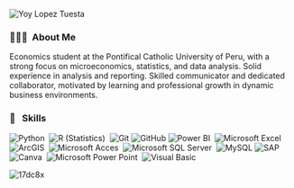 ![Yoy Lopez Tuesta](https://github.com/durgeshsamariya/awesome-github-profile-readme-templates/assets/172577623/7ffc34c1-284f-4e5b-9854-7d2e89abc876)


### 👨🏻‍💻 &nbsp;About Me

Economics student at the Pontifical Catholic University of Peru, with a strong focus on microeconomics, statistics, and data analysis. Solid experience in analysis and reporting. Skilled communicator and dedicated collaborator, motivated by learning and professional growth in dynamic business environments.


### 🚀 &nbsp; Skills

![Python](https://img.shields.io/badge/Python-14354C?style=for-the-badge&logo=python&logoColor=white)&nbsp;
![R (Statistics)](https://img.shields.io/badge/R-276DC3?style=for-the-badge&logo=r&logoColor=white)&nbsp;
![Git](https://img.shields.io/badge/Git-F05032?style=for-the-badge&logo=git&logoColor=white)
![GitHub](https://img.shields.io/badge/GitHub-100000?style=for-the-badge&logo=github&logoColor=white)
![Power BI](https://img.shields.io/badge/PowerBI-F7DF1E?style=for-the-badge&logo=PowerBI&logoColor=white)&nbsp;
![Microsoft Excel](https://img.shields.io/badge/Microsoft_Excel-217346?style=for-the-badge&logo=microsoft-excel&logoColor=white)&nbsp;
![ArcGIS](https://img.shields.io/badge/ArcGIS-8e411a2a?style=for-the-badge&logo=ArcGIS&logoColor=yelow)&nbsp;
![Microsoft Acces](https://img.shields.io/badge/Microsoft_Access-A4373A?style=for-the-badge&logo=microsoft-access&logoColor=white)&nbsp;
![Microsoft SQL Server](https://img.shields.io/badge/Microsoft%20SQL%20Server-CC2927?style=for-the-badge&logo=microsoft%20sql%20server&logoColor=white)&nbsp;
![MySQL](https://img.shields.io/badge/MySQL-00000F?style=for-the-badge&logo=mysql&logoColor=white)
![SAP](https://img.shields.io/badge/SAP-0FAAFF?style=for-the-badge&logo=sap&logoColor=white)&nbsp;
![Canva](https://img.shields.io/badge/Canva-%2300C4CC.svg?&style=for-the-badge&logo=Canva&logoColor=white)&nbsp;
![Microsoft Power Point](https://img.shields.io/badge/Microsoft_PowerPoint-B7472A?style=for-the-badge&logo=microsoft-powerpoint&logoColor=white)&nbsp;
![Visual Basic](https://img.shields.io/badge/Visual_Basic-F05032?style=for-the-badge&logo=VisualBasic&logoColor=purple)&nbsp;


![17dc8x](https://github.com/YoyLopez/credit_risk_project_using_python/assets/172577623/e4c13a1f-6329-4996-94e3-b994d7b018cf)
